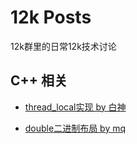 # 12k Posts

12k群里的日常12k技术讨论


## C++ 相关

* [thread_local实现 by 白神](./2020/ThreadLocal与其实现.md)

* [double二进制布局 by mq](./2020/double二进制布局.md)